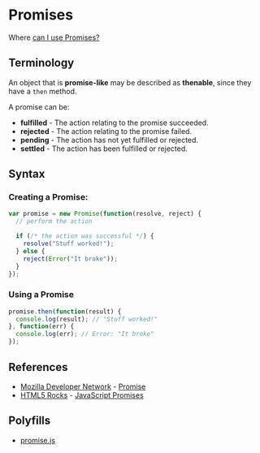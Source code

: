# Promises

Where [can I use Promises?](http://caniuse.com/#feat=promises)

## Terminology

An object that is **promise-like** may be described as **thenable**, since they have a `then` method.

A promise can be:

* **fulfilled** - The action relating to the promise succeeded.
* **rejected** - The action relating to the promise failed.
* **pending** - The action has not yet fulfilled or rejected.
* **settled** - The action has been fulfilled or rejected.

## Syntax

### Creating a Promise:

```javascript
var promise = new Promise(function(resolve, reject) {
  // perform the action

  if (/* the action was successful */) {
    resolve("Stuff worked!");
  } else {
    reject(Error("It broke"));
  }
});
```

### Using a Promise

```javascript
promise.then(function(result) {
  console.log(result); // "Stuff worked!"
}, function(err) {
  console.log(err); // Error: "It broke"
});
```

## References

* [Mozilla Developer Network](https://developer.mozilla.org/) - [Promise](https://developer.mozilla.org/en-US/docs/Web/JavaScript/Reference/Global_Objects/Promise)
* [HTML5 Rocks](http://www.html5rocks.com/) - [JavaScript Promises](http://www.html5rocks.com/en/tutorials/es6/promises/)

## Polyfills

* [promise.js](https://www.promisejs.org/)
